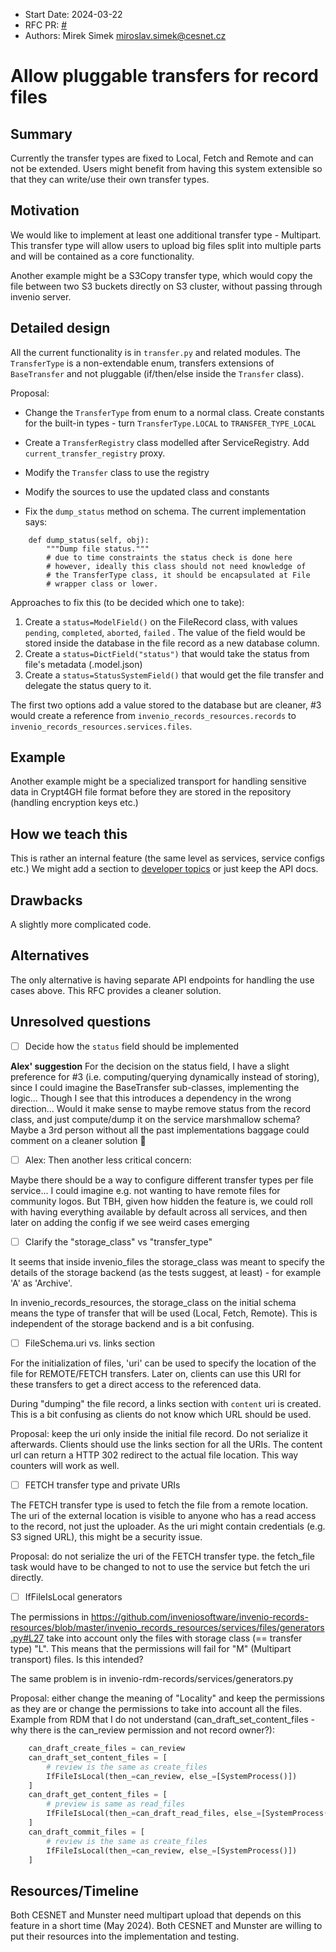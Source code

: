 - Start Date: 2024-03-22
- RFC PR: [#<PR>](https://github.com/inveniosoftware/rfcs/pull/<PR>)
- Authors: Mirek Simek <miroslav.simek@cesnet.cz>

# Allow pluggable transfers for record files

## Summary

Currently the transfer types are fixed to Local, Fetch and Remote and can not be extended. Users might benefit from having this system extensible so that they can write/use their own transfer types.

## Motivation

We would like to implement at least one additional transfer type - Multipart. This transfer type will allow users to upload big files split into multiple parts and will be contained as a core functionality.

Another example might be a S3Copy transfer type, which would copy the file between two S3 buckets directly on S3 cluster, without passing through invenio server.

## Detailed design

All the current functionality is in `transfer.py` and related modules. The `TransferType` is a non-extendable enum, transfers extensions of `BaseTransfer` and not pluggable (if/then/else inside the `Transfer` class).

Proposal:

- Change the `TransferType` from enum to a normal class. Create constants for the built-in types - turn `TransferType.LOCAL` to `TRANSFER_TYPE_LOCAL`
- Create a `TransferRegistry` class modelled after ServiceRegistry. Add `current_transfer_registry` proxy.
- Modify the `Transfer` class to use the registry
- Modify the sources to use the updated class and constants

- Fix the `dump_status` method on schema. The current implementation says:
```
    def dump_status(self, obj):
        """Dump file status."""
        # due to time constraints the status check is done here
        # however, ideally this class should not need knowledge of
        # the TransferType class, it should be encapsulated at File
        # wrapper class or lower.
```

Approaches to fix this (to be decided which one to take):

1. Create a `status=ModelField()` on the FileRecord class, with values `pending`, `completed`, `aborted`, `failed` .
   The value of the field would be stored inside the database in the file record as a new database column.
2. Create a `status=DictField("status")` that would take the status from file's metadata (.model.json)
3. Create a `status=StatusSystemField()` that would get the file transfer and delegate the status query to it.

The first two options add a value stored to the database but are cleaner, #3 would create a reference from `invenio_records_resources.records` to `invenio_records_resources.services.files`.

## Example

Another example might be a specialized transport for handling sensitive data in Crypt4GH file format before they are stored in the repository (handling encryption keys etc.)

## How we teach this

This is rather an internal feature (the same level as services, service configs etc.) We might add a section to [developer topics](https://inveniordm.docs.cern.ch/develop/topics/) or just keep the API docs.

## Drawbacks

A slightly more complicated code.

## Alternatives

The only alternative is having separate API endpoints for handling the use cases above. This RFC provides a cleaner solution.

## Unresolved questions

- [ ] Decide how the `status` field should be implemented

**Alex' suggestion**
For the decision on the status field, I have a slight preference for #3 (i.e. computing/querying dynamically instead of storing), since I could imagine the BaseTransfer sub-classes, implementing the logic... Though I see that this introduces a dependency in the wrong direction... Would it make sense to maybe remove status from the record class, and just compute/dump it on the service marshmallow schema? Maybe a 3rd person without all the past implementations baggage could comment on a cleaner solution 🙂

- [ ] Alex: Then another less critical concern:
 
Maybe there should be a way to configure different transfer types per file service... 
I could imagine e.g. not wanting to have remote files for community logos. 
But TBH, given how hidden the feature is, we could roll with having everything available 
by default across all services, and then later on adding the config if we see weird 
cases emerging

- [ ] Clarify the "storage_class" vs "transfer_type"

It seems that inside invenio_files the storage_class was meant to specify
the details of the storage backend (as the tests suggest, at least) - for example
'A' as 'Archive'.

In invenio_records_resources, the storage_class on the initial schema means the type of 
transfer that will be used (Local, Fetch, Remote). This is independent of the storage
backend and is a bit confusing.

- [ ] FileSchema.uri vs. links section

For the initialization of files, 'uri' can be used to specify the location of the file
for REMOTE/FETCH transfers. Later on, clients can use this URI for these transfers to get
a direct access to the referenced data.

During "dumping" the file record, a links section with `content` uri is created. 
This is a bit confusing as clients do not know which URL should be used.

Proposal: keep the uri only inside the initial file record. Do not serialize it
afterwards. Clients should use the links section for all the URIs. The content
url can return a HTTP 302 redirect to the actual file location. This way counters
will work as well.

- [ ] FETCH transfer type and private URIs

The FETCH transfer type is used to fetch the file from a remote location. The uri
of the external location is visible to anyone who has a read access to the record,
not just the uploader. As the uri might contain credentials (e.g. S3 signed URL),
this might be a security issue.

Proposal: do not serialize the uri of the FETCH transfer type. the fetch_file task
would have to be changed to not to use the service but fetch the uri directly.

- [ ] IfFileIsLocal generators

The permissions in https://github.com/inveniosoftware/invenio-records-resources/blob/master/invenio_records_resources/services/files/generators.py#L27
take into account only the files with storage class (== transfer type) "L". This means that
the permissions will fail for "M" (Multipart transport) files. Is this intended?

The same problem is in invenio-rdm-records/services/generators.py

Proposal: either change the meaning of "Locality" and keep the permissions as they are
or change the permissions to take into account all the files. Example from RDM that I do 
not understand (can_draft_set_content_files - why there is the can_review permission and 
not record owner?):

```python
    can_draft_create_files = can_review
    can_draft_set_content_files = [
        # review is the same as create_files
        IfFileIsLocal(then_=can_review, else_=[SystemProcess()])
    ]
    can_draft_get_content_files = [
        # preview is same as read_files
        IfFileIsLocal(then_=can_draft_read_files, else_=[SystemProcess()])
    ]
    can_draft_commit_files = [
        # review is the same as create_files
        IfFileIsLocal(then_=can_review, else_=[SystemProcess()])
    ]
```

## Resources/Timeline

Both CESNET and Munster need multipart upload that depends on this feature in a short time (May 2024). 
Both CESNET and Munster are willing to put their resources into the implementation and testing.
